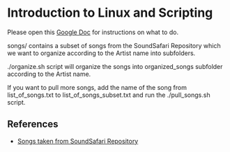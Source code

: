 # Introduction to Linux and Scripting 

Please open this [Google Doc](https://docs.google.com/document/d/1utnQNlehtmGiB14Q9nHqqooHqzsq59aK7y0LmdOdQQI/edit)
for instructions on what to do. 

songs/ contains a subset of songs from the SoundSafari Repository which we want to organize according 
to the Artist name into subfolders.

./organize.sh script will organize the songs into organized_songs subfolder according to the Artist name.

If you want to pull more songs, add the name of the song from list_of_songs.txt to list_of_songs_subset.txt 
and run the ./pull_songs.sh script. 

## References 

  * [Songs taken from SoundSafari Repository](https://github.com/SoundSafari/CC0-1.0-Music)



